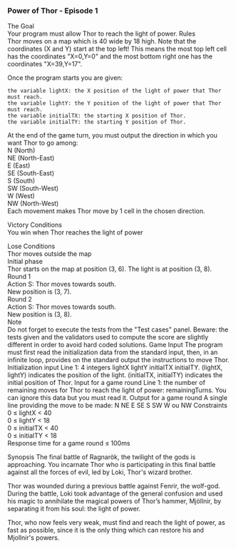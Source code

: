 ### Power of Thor - Episode 1


The Goal  
Your program must allow Thor to reach the light of power.
Rules  
Thor moves on a map which is 40 wide by 18 high. Note that the coordinates (X and Y) start at the top left! This means the most top left cell has the coordinates "X=0,Y=0" and the most bottom right one has the coordinates "X=39,Y=17".  
  
Once the program starts you are given:

    the variable lightX: the X position of the light of power that Thor must reach.
    the variable lightY: the Y position of the light of power that Thor must reach.
    the variable initialTX: the starting X position of Thor.
    the variable initialTY: the starting Y position of Thor.

At the end of the game turn, you must output the direction in which you want Thor to go among:  
N (North)  
NE (North-East)  
E (East)  
SE (South-East)  
S (South)  
SW (South-West)  
W (West)  
NW (North-West)  
Each movement makes Thor move by 1 cell in the chosen direction.  
 
 
Victory Conditions  
You win when Thor reaches the light of power
 
Lose Conditions  
Thor moves outside the map  
Initial phase  
Thor starts on the map at position (3, 6). The light is at position (3, 8).  
Round 1  
Action S: Thor moves towards south.  
New position is (3, 7).  
Round 2  
Action S: Thor moves towards south.  
New position is (3, 8).  
  Note  
    Do not forget to execute the tests from the "Test cases" panel.
Beware: the tests given and the validators used to compute the score are slightly different in order to avoid hard coded solutions.
  Game Input
The program must first read the initialization data from the standard input, then, in an infinite loop, provides on the standard output the instructions to move Thor.
Initialization input
Line 1: 4 integers lightX lightY initialTX initialTY. (lightX, lightY) indicates the position of the light. (initialTX, initialTY) indicates the initial position of Thor.
Input for a game round
Line 1: the number of remaining moves for Thor to reach the light of power: remainingTurns. You can ignore this data but you must read it.
Output for a game round
A single line providing the move to be made: N NE E SE S SW W ou NW
Constraints  
0 ≤ lightX < 40  
0 ≤ lightY < 18  
0 ≤ initialTX < 40  
0 ≤ initialTY < 18  
Response time for a game round ≤ 100ms    

Synopsis
The final battle of Ragnarök, the twilight of the gods is approaching. You incarnate Thor who is participating in this final battle against all the forces of evil, led by Loki, Thor's wizard brother.

Thor was wounded during a previous battle against Fenrir, the wolf-god. During the battle, Loki took advantage of the general confusion and used his magic to annihilate the magical powers of Thor’s hammer, Mjöllnir, by separating it from his soul: the light of power.

Thor, who now feels very weak, must find and reach the light of power, as fast as possible, since it is the only thing which can restore his and Mjollnir's powers.
